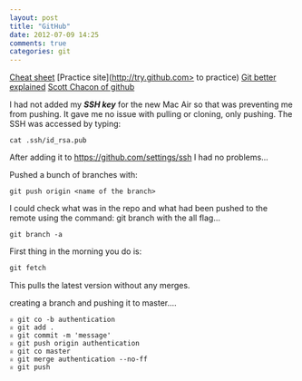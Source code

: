 ```yaml
---
layout: post
title: "GitHub"
date: 2012-07-09 14:25
comments: true
categories: git
---
```



[Cheat sheet](http://rogerdudler.github.com/git-guide/>)
[Practice site](http://try.github.com> to practice)
[Git better explained](http://betterexplained.com/articles/aha-moments-when-learning-git/)
[Scott Chacon of github](http://www.youtube.com/watch?v=ZDR433b0HJY)

I had not added my ***SSH key*** for the new Mac Air so that was preventing me from pushing. It gave me no issue with pulling or cloning, only pushing. The SSH was accessed by typing:
```
cat .ssh/id_rsa.pub
```
After adding it to <https://github.com/settings/ssh> I had no problems...

Pushed a bunch of branches with:
```
git push origin <name of the branch>
```
I could check what was in the repo and what had been pushed to the remote using the command: git branch with the all flag...
```
git branch -a
```


First thing in the morning you do is:
```ruby
git fetch
```
This pulls the latest version without any merges.

creating a branch and pushing it to master....
```
♕ git co -b authentication
♕ git add .
♕ git commit -m 'message'
♕ git push origin authentication
♕ git co master
♕ git merge authentication --no-ff
♕ git push
```


